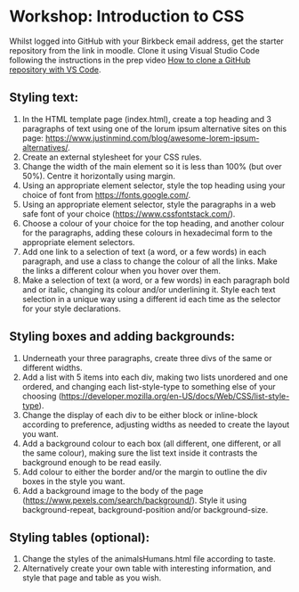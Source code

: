 # Workshop: Introduction to CSS

Whilst logged into GitHub with your Birkbeck email address, get the starter repository from the link in moodle. Clone it using Visual Studio Code following the instructions in the prep video [How to clone a GitHub repository with VS Code](https://www.youtube.com/watch?v=Nl0J_tcnhQ4&ab_channel=AutomationCreations).

## Styling text:

1.	In the HTML template page (index.html), create a top heading and 3 paragraphs of text using one of the lorum ipsum alternative sites on this page: https://www.justinmind.com/blog/awesome-lorem-ipsum-alternatives/.
2. Create an external stylesheet for your CSS rules.
3. Change the width of the main element so it is less than 100% (but over 50%). Centre it horizontally using margin.
4. Using an appropriate element selector, style the top heading using your choice of font from https://fonts.google.com/.
5. Using an appropriate element selector, style the paragraphs in a web safe font of your choice (https://www.cssfontstack.com/).
6. Choose a colour of your choice for the top heading, and another colour for the paragraphs, adding these colours in hexadecimal form to the appropriate element selectors.
7. Add one link to a selection of text (a word, or a few words) in each paragraph, and use a class to change the colour of all the links. Make the links a different colour when you hover over them.
8. Make a selection of text (a word, or a few words) in each paragraph bold and or italic, changing its colour and/or underlining it. Style each text selection in a unique way using a different id each time as the selector for your style declarations.

## Styling boxes and adding backgrounds:

1. Underneath your three paragraphs, create three divs of the same or different widths.
2. Add a list with 5 items into each div, making two lists unordered and one ordered, and changing each list-style-type to something else of your choosing (https://developer.mozilla.org/en-US/docs/Web/CSS/list-style-type).
3. Change the display of each div to be either block or inline-block according to preference, adjusting widths as needed to create the layout you want.
4. Add a background colour to each box (all different, one different, or all the same colour), making sure the list text inside it contrasts the background enough to be read easily.
5. Add colour to either the border and/or the margin to outline the div boxes in the style you want.
6. Add a background image to the body of the page (https://www.pexels.com/search/background/). Style it using background-repeat, background-position and/or background-size.

## Styling tables (optional):

1. Change the styles of the animalsHumans.html file according to taste.
2. Alternatively create your own table with interesting information, and style that page and table as you wish.
